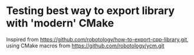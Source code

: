 # Testing best way to export library with 'modern' CMake

Inspired from https://github.com/robotology/how-to-export-cpp-library.git, using CMake macros from https://github.com/robotology/ycm.git
